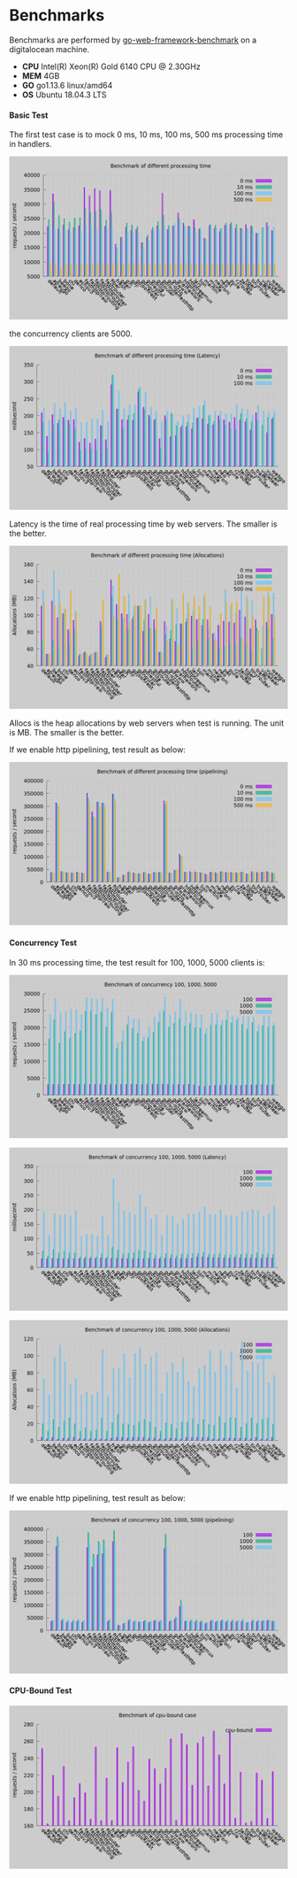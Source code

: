 # Benchmarks
Benchmarks are performed by [go-web-framework-benchmark](https://github.com/smallnest/go-web-framework-benchmark) on a digitalocean machine.

* **CPU** Intel(R) Xeon(R) Gold 6140 CPU @ 2.30GHz
* **MEM** 4GB
* **GO** go1.13.6 linux/amd64
* **OS** Ubuntu 18.04.3 LTS  

#### Basic Test
The first test case is to mock 0 ms, 10 ms, 100 ms, 500 ms processing time in handlers.  

![](static/benchmarks/benchmark.png)

the concurrency clients are 5000.

![](static/benchmarks/benchmark_latency.png)

Latency is the time of real processing time by web servers. The smaller is the better.

![](static/benchmarks/benchmark_alloc.png)

Allocs is the heap allocations by web servers when test is running. The unit is MB. The smaller is the better.

If we enable http pipelining, test result as below:

![](static/benchmarks/benchmark-pipeline.png)

#### Concurrency Test
In 30 ms processing time, the test result for 100, 1000, 5000 clients is:

![](static/benchmarks/concurrency.png)

![](static/benchmarks/concurrency_latency.png)

![](static/benchmarks/concurrency_alloc.png)

If we enable http pipelining, test result as below:

![](static/benchmarks/concurrency-pipeline.png)

#### CPU-Bound Test

![](static/benchmarks/cpubound_benchmark.png)
